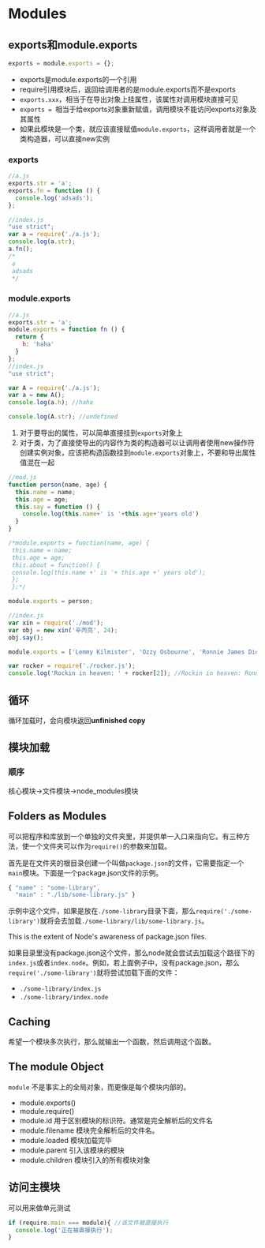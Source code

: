 # Modules

## exports和module.exports

````javascript
exports = module.exports = {};  
````

* exports是module.exports的一个引用
* require引用模块后，返回给调用者的是module.exports而不是exports
* `exports.xxx`，相当于在导出对象上挂属性，该属性对调用模块直接可见
* `exports = `相当于给exports对象重新赋值，调用模块不能访问exports对象及其属性
* 如果此模块是一个类，就应该直接赋值`module.exports`，这样调用者就是一个类构造器，可以直接new实例

### exports

````javascript
//a.js
exports.str = 'a';
exports.fn = function () {
  console.log('adsads');
};

//index.js
"use strict";
var a = require('./a.js');
console.log(a.str);
a.fn();
/*
 a
 adsads
 */
````

### module.exports

````javascript
//a.js
exports.str = 'a';
module.exports = function fn () {
  return {
    h: 'haha'
  }
};
//index.js
"use strict";

var A = require('./a.js');
var a = new A();
console.log(a.h); //haha

console.log(A.str); //undefined
````

1. 对于要导出的属性，可以简单直接挂到`exports`对象上
2. 对于类，为了直接使导出的内容作为类的构造器可以让调用者使用new操作符创建实例对象，应该把构造函数挂到`module.exports`对象上，不要和导出属性值混在一起

````javascript
//mod.js
function person(name, age) {
  this.name = name;
  this.age = age;
  this.say = function () {
    console.log(this.name+' is '+this.age+'years old')
  }
}

/*module.exports = function(name, age) {
 this.name = name;
 this.age = age;
 this.about = function() {
 console.log(this.name +' is '+ this.age +' years old');
 };
 };*/

module.exports = person;

//index.js
var xin = require('./mod');
var obj = new xin('辛丙亮', 24);
obj.say();

module.exports = ['Lemmy Kilmister', 'Ozzy Osbourne', 'Ronnie James Dio', 'Steven Tyler', 'Mick Jagger'];

var rocker = require('./rocker.js');
console.log('Rockin in heaven: ' + rocker[2]); //Rockin in heaven: Ronnie James Dio
````

## 循环

循环加载时，会向模块返回**unfinished copy**

## 模块加载

### 顺序

核心模块->文件模块->node_modules模块

## Folders as Modules

可以把程序和库放到一个单独的文件夹里，并提供单一入口来指向它。有三种方法，使一个文件夹可以作为`require()`的参数来加载。

首先是在文件夹的根目录创建一个叫做`package.json`的文件，它需要指定一个`main`模块。下面是一个package.json文件的示例。

```javascript
{ "name" : "some-library",
  "main" : "./lib/some-library.js" }
```

示例中这个文件，如果是放在`./some-library`目录下面，那么`require('./some-library')`就将会去加载`./some-library/lib/some-library.js`。

This is the extent of Node's awareness of package.json files.

如果目录里没有package.json这个文件，那么node就会尝试去加载这个路径下的`index.js`或者`index.node`。例如，若上面例子中，没有package.json，那么`require('./some-library')`就将尝试加载下面的文件：

- `./some-library/index.js`
- `./some-library/index.node`

## Caching

希望一个模块多次执行，那么就输出一个函数，然后调用这个函数。

## The module Object

 `module` 不是事实上的全局对象，而更像是每个模块内部的。

* module.exports()
* module.require()
* module.id 用于区别模块的标识符。通常是完全解析后的文件名
* module.filename 模块完全解析后的文件名。
* module.loaded 模块加载完毕
* module.parent 引入该模块的模块
* module.children 模块引入的所有模块对象

## 访问主模块

可以用来做单元测试

````javascript
if (require.main === module){ //该文件被直接执行
  console.log('正在被直接执行');
}
````



